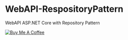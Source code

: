 # WebAPI-RespositoryPattern
WebAPI ASP.NET Core with Repository Pattern

[![Buy Me A Coffee](https://cdn.buymeacoffee.com/buttons/v2/default-yellow.png)](https://www.buymeacoffee.com/wiselinjayjayajos)



